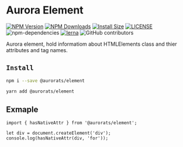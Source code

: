# Aurora Element

[![NPM Version][npm-image]][npm-url]
[![NPM Downloads][downloads-image]][downloads-url]
[![Install Size][badge-size]][badge-size]
[![LICENSE][license-img]][license-url]
![npm-dependencies][npm-dep-url]
[![lerna][lerna-img]][lerna-url]
![GitHub contributors][contributors]

[npm-image]: https://img.shields.io/npm/v/@aurorats/element.svg
[npm-url]: https://npmjs.org/package/@aurorats/element
[downloads-image]: https://img.shields.io/npm/dt/@aurorats/element
[downloads-url]: https://npmjs.org/package/@aurorats/element
[badge-size]: https://img.shields.io/bundlephobia/min/@aurorats/element
[license-img]: https://img.shields.io/github/license/aurorats/aurora
[license-url]: https://github.com/aurorats/aurora/blob/master/LICENSE
[npm-dep-url]: https://img.shields.io/david/aurorats/aurora.svg?maxAge=2592000
[lerna-img]: https://img.shields.io/badge/maintained%20with-lerna-cc00ff.svg
[lerna-url]: https://lerna.js.org/
[contributors]: https://img.shields.io/github/contributors/aurorats/aurora

Aurora element, hold informatiom about HTMLElements class and thier attributes and tag names.

## `Install`

``` bash
npm i --save @aurorats/element
```

``` bash
yarn add @aurorats/element
```


## Exmaple

```elementcripe
import { hasNativeAttr } from '@aurorats/element';

let div = document.createElement('div');
console.log(hasNativeAttr(div, 'for'));

```
